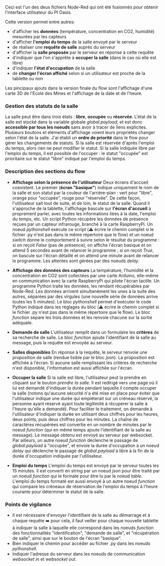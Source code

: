 Ceci est l'un des deux fichiers Node-Red qui ont été fusionnés pour obtenir l'interface utilisateur du PI Oasis. 

Cette version permet entre autres:
- d'afficher les **données** (température, concentration en CO2, humidité) mesurées par les capteurs
- d'afficher **l'emploi du temps** de la salle envoyé par le serveur
- de réaliser une **requête de salle** auprès du serveur
- d'afficher la **salle proposée** par le serveur en réponse à cette requête
- d'indiquer que l'on s'apprête à **occuper la salle** (dans le cas où elle est libre)
- d'indiquer **l'état d'occupation** de la salle
- de **changer l'écran affiché** selon si un utilisateur est proche de la tablette ou non

Les pincipaux ajouts dans la version finale du flow sont l'affichage d'une carte 3D de l'Ecole des Mines et l'affichage de la date et de l'heure.

### Gestion des statuts de la salle

La salle peut être dans trois états : **libre**, **occupée** ou **réservée**. L'état de la salle est stocké dans la variable globale *global.payload*, et est donc **accessible par tous les noeuds** sans avoir à tracer de liens explicites. Plusieurs boutons et éléments d'affichage voient leurs propriétés changer selon l'état de la salle.
J'ai établi un **ordre de priorité** dans le flow pour gérer les changements de statuts. Si la salle est réservée d'après l'emploi du temps, alors rien ne peut modifier le statut. Si la salle indiquée libre par l'emploi du temps, il est possible de l'occuper : le statut "occupée" est prioritaire sur le statut "libre" indiqué par l'emploi du temps.

###  Description des sections du flow 


- **Affichage selon la présence de l'utilisateur**
Deux écrans d'accueil coexistent. Le premier (**écran "basique"**) indique uniquement le nom de la salle et son statut par la couleur de l'arrière-plan : vert pour "libre", orange pour "occupée", rouge pour "réservée". De cette façon, l'utilisateur sait tout de suite, et de loin, le statut de la salle. Quand il s'approche de la tablette, l'affichage bascule sur **l'écran d'accueil** à proprement parler, avec toutes les informations liées à la date, l'emploi du temps, etc. 
Un script Python récupère les données de présence reçues par un capteur infrarouge, branché à la carte RaspberryPi. Un noeud *pythonshell* exécute ce script (:warning: écrire le chemin complet si le fichier .py n'est pas dans le même répertoire que le flow) et un noeud *switch* donne le comportement à suivre selon le résultat du programme : si on reçoit *False* (pas de présence), on affiche l'écran basique et on attend 5 secondes avant de relancer le programme ; si on reçoit *True*, on bascule sur l'écran détaillé et on attend une minute avant de relancer le programme. Les attentes sont gérées par des noeuds *delay*. 

- **Affichage des données des capteurs**
La température, l'humidité et la concentration en CO2 sont collectées par une carte Arduino, elle-même en communication avec la carte RaspberryPi qui pilote l'écran tactile. Un programme Python traite les données, les rendant récupérables par Node-Red. Les données arrivent simultanément les unes à la suite des autres, séparées par des virgules (une nouvelle série de données arrive toutes les 5 minutes). 
Le bloc *pythonshell* permet d'exécuter le code Python indiqué dans les réglages du bloc (:warning: écrire le chemin complet si le fichier .py n'est pas dans le même répertoire que le flow).
Le bloc *function* sépare les trois données et les renvoie chacune sur la sortie adéquate.

- **Demande de salle**
L'utilisateur remplit dans un formulaire les **critères** de sa recherche de salle. Le bloc *function* ajoute l'identifiant de la salle au message, puis la requête est envoyée au serveur.

- **Salles disponibles**
En réponse à la requête, le serveur renvoie une proposition de salle (rendue lisible par le bloc *json*). La proposition est affichée à l'écran. Si aucune salle remplissant les critères de recherche n'est disponible, l'information est aussi affichée sur l'écran.

- **Occuper la salle**
Si la salle est libre, l'utilisateur peut la prendre en cliquant sur le bouton *prendre la salle*. Il est redirigé vers une page où il lui est demandé d'indiquer la durée pendant laquelle il compte occuper la salle (notons qu'aucune sécurité n'a été mise en place pour éviter que l'utilisateur indique une durée qui empièterait sur un créneau réservé, la personne ayant réservé ayant toute légitimité à récupérer la salle à l'heure qu'elle a demandé). Pour faciliter le traitement, on demande à l'utilisateur d'indiquer la durée en utilisant deux chiffres pour les heures, deux points, puis deux chiffres pour les minutes.
La chaîne de caractères récupérées est convertie en un nombre de minutes par le noeud *function* (qui en même temps ajoute l'identifiant de la salle au message). Le message obtenu est envoyé au serveur par websocket.
Par ailleurs, un autre noeud *function* déclenche le passage de *global.payload* à "occupée", et envoie la durée d'occupation à un noeud *delay* qui déclenche le passage de *global.payload* à libre à la fin de la durée d'occupation indiquée par l'utilisateur.

- **Emploi du temps**
L'emploi du temps est envoyé par le serveur toutes les 15 minutes. Il est converti en string par un noeud *json* pour être traité par un noeud *function* qui le formate pour être lu par le noeud *table*. L'emploi du temps formaté est aussi envoyé à un autre noeud *function* qui compare les créneaux de réservation de l'emploi du temps à l'heure courante pour déterminer le statut de la salle.

### Points de vigilance
- Il est nécessaire d'envoyer l'identifiant de la salle au démarrage et à chaque requête 
:arrow_right: pour cela, il faut veiller pour chaque nouvelle tablette à indiquer la salle à laquelle elle correspond dans les noeuds *function* des fonctionnalités "identification", "demande de salle", et "récupération de salle", ainsi que sur le bouton de l'écran "basique".
- Bien indiquer le chemin pour accéder au fichier .py dans les noeuds *pythonshell*.
- Indiquer l'adresse du serveur dans les noeuds de communication *websocket in* et *websocket out*.
